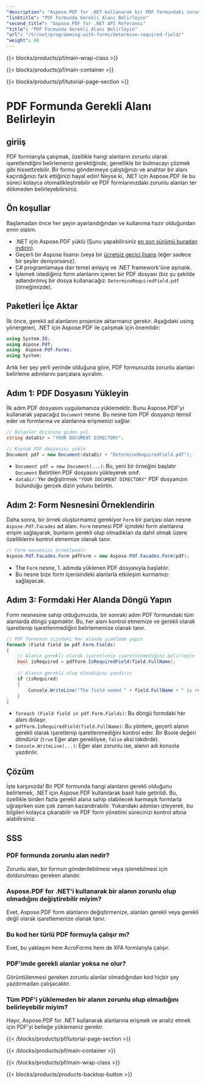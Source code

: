 ```yaml
---
"description": "Aspose.PDF for .NET kullanarak bir PDF formundaki zorunlu alanları nasıl belirleyeceğinizi öğrenin. Adım adım kılavuzumuz form yönetimini basitleştirir ve PDF otomasyon iş akışınızı geliştirir."
"linktitle": "PDF Formunda Gerekli Alanı Belirleyin"
"second_title": "Aspose.PDF for .NET API Referansı"
"title": "PDF Formunda Gerekli Alanı Belirleyin"
"url": "/tr/net/programming-with-forms/determine-required-field/"
"weight": 60
---
```


{{< blocks/products/pf/main-wrap-class >}}

{{< blocks/products/pf/main-container >}}

{{< blocks/products/pf/tutorial-page-section >}}

# PDF Formunda Gerekli Alanı Belirleyin

## giriiş

PDF formlarıyla çalışmak, özellikle hangi alanların zorunlu olarak işaretlendiğini belirlemeniz gerektiğinde, genellikle bir bulmacayı çözmek gibi hissettirebilir. Bir formu göndermeye çalıştığınızı ve anahtar bir alanı kaçırdığınızı fark ettiğinizi hayal edin! Neyse ki, .NET için Aspose.PDF ile bu süreci kolayca otomatikleştirebilir ve PDF formlarınızdaki zorunlu alanları ter dökmeden belirleyebilirsiniz. 

## Ön koşullar

Başlamadan önce her şeyin ayarlandığından ve kullanıma hazır olduğundan emin olalım.

- .NET için Aspose.PDF yüklü (Şunu yapabilirsiniz [en son sürümü buradan indirin](https://releases.aspose.com/pdf/net/)).
- Geçerli bir Aspose lisansı (veya bir [ücretsiz geçici lisans](https://purchase.aspose.com/temporary-license/) (eğer sadece bir şeyler deniyorsanız).
- C# programlamaya dair temel anlayış ve .NET framework'üne aşinalık.
- İşlemek istediğiniz form alanlarını içeren bir PDF dosyası (biz şu şekilde adlandırılmış bir dosya kullanacağız: `DetermineRequiredField.pdf` (örneğimizde).

## Paketleri İçe Aktar

İlk önce, gerekli ad alanlarını projenize aktarmanız gerekir. Aşağıdaki using yönergeleri, .NET için Aspose.PDF ile çalışmak için önemlidir:

```csharp
using System.IO;
using Aspose.Pdf;
using  Aspose.Pdf.Forms;
using System;
```

Artık her şey yerli yerinde olduğuna göre, PDF formunuzda zorunlu alanları belirleme adımlarını parçalara ayıralım.

## Adım 1: PDF Dosyasını Yükleyin

İlk adım PDF dosyasını uygulamanıza yüklemektir. Bunu Aspose.PDF'yi kullanarak yapacağız `Document` nesne. Bu nesne tüm PDF dosyanızı temsil eder ve formlarına ve alanlarına erişmenizi sağlar.

```csharp
// Belgeler dizinine giden yol.
string dataDir = "YOUR DOCUMENT DIRECTORY";

// Kaynak PDF dosyasını yükle
Document pdf = new Document(dataDir + "DetermineRequiredField.pdf");
```

- `Document pdf = new Document(...)`: Bu, yeni bir örneğini başlatır `Document` Belirtilen PDF dosyasını yükleyerek sınıf.
- `dataDir`: Yer değiştirmek `"YOUR DOCUMENT DIRECTORY"` PDF dosyanızın bulunduğu gerçek dizin yolunu belirtin.

## Adım 2: Form Nesnesini Örneklendirin

Daha sonra, bir örnek oluşturmamız gerekiyor `Form` bir parçası olan nesne `Aspose.Pdf.Facades` ad alanı. `Form` nesnesi PDF içindeki form alanlarına erişim sağlayarak, bunların gerekli olup olmadıkları da dahil olmak üzere özelliklerini kontrol etmemize olanak tanır.

```csharp
// Form nesnesini örneklendir
Aspose.Pdf.Facades.Form pdfForm = new Aspose.Pdf.Facades.Form(pdf);
```

- The `Form` nesne, 1. adımda yüklenen PDF dosyasıyla başlatılır.
- Bu nesne bize form içerisindeki alanlarla etkileşim kurmamızı sağlayacak.

## Adım 3: Formdaki Her Alanda Döngü Yapın

Form nesnesine sahip olduğumuzda, bir sonraki adım PDF formundaki tüm alanlarda döngü yapmaktır. Bu, her alanı kontrol etmemize ve gerekli olarak işaretlenip işaretlenmediğini belirlememize olanak tanır.

```csharp
// PDF formunun içindeki her alanda yineleme yapın
foreach (Field field in pdf.Form.Fields)
{
    // Alanın gerekli olarak işaretlenip işaretlenmediğini belirleyin
    bool isRequired = pdfForm.IsRequiredField(field.FullName);
    
    // Alanın gerekli olup olmadığını yazdırın
    if (isRequired)
    {
        Console.WriteLine("The field named " + field.FullName + " is required");
    }
}
```

- `foreach (Field field in pdf.Form.Fields)`: Bu döngü formdaki her alanı dolaşır.
- `pdfForm.IsRequiredField(field.FullName)`: Bu yöntem, geçerli alanın gerekli olarak işaretlenip işaretlenmediğini kontrol eder. Bir Boole değeri döndürür (`true` Eğer alan gerekliyse, `false` aksi takdirde).
- `Console.WriteLine(...)`: Eğer alan zorunlu ise, alanın adı konsola yazdırılır.

## Çözüm

İşte karşınızda! Bir PDF formunda hangi alanların gerekli olduğunu belirlemek, .NET için Aspose.PDF kullanılarak basit hale getirildi. Bu, özellikle birden fazla gerekli alana sahip olabilecek karmaşık formlarla uğraşırken size çok zaman kazandırabilir. Yukarıdaki adımları izleyerek, bu bilgileri kolayca çıkarabilir ve PDF form yönetimi sürecinizi kontrol altına alabilirsiniz.

## SSS

### PDF formunda zorunlu alan nedir?
Zorunlu alan, bir formun gönderilebilmesi veya işlenebilmesi için doldurulması gereken alandır.

### Aspose.PDF for .NET'i kullanarak bir alanın zorunlu olup olmadığını değiştirebilir miyim?
Evet, Aspose.PDF form alanlarını değiştirmenize, alanları gerekli veya gerekli değil olarak işaretlemenize olanak tanır.

### Bu kod her türlü PDF formuyla çalışır mı?
Evet, bu yaklaşım hem AcroForms hem de XFA formlarıyla çalışır.

### PDF'imde gerekli alanlar yoksa ne olur?
Görüntülenmesi gereken zorunlu alanlar olmadığından kod hiçbir şey yazdırmadan çalışacaktır.

### Tüm PDF'i yüklemeden bir alanın zorunlu olup olmadığını belirleyebilir miyim?
Hayır, Aspose.PDF for .NET kullanarak alanlarına erişmek ve analiz etmek için PDF'yi belleğe yüklemeniz gerekir.

{{< /blocks/products/pf/tutorial-page-section >}}

{{< /blocks/products/pf/main-container >}}

{{< /blocks/products/pf/main-wrap-class >}}

{{< blocks/products/products-backtop-button >}}